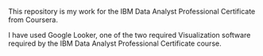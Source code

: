 This repository is my work for the IBM Data Analyst Professional Certificate from Coursera.

I have used Google Looker, one of the two required Visualization software required by the IBM Data Analyst Professional Certificate course.
